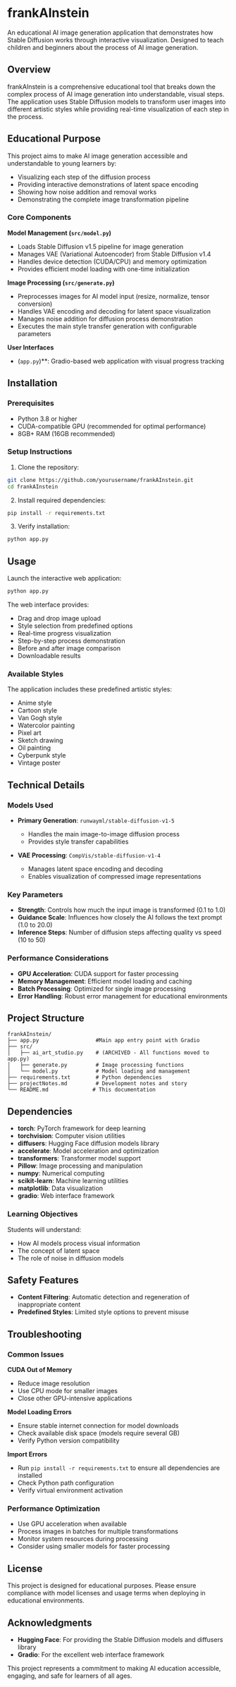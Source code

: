 # frankAInstein

An educational AI image generation application that demonstrates how Stable Diffusion works through interactive visualization. Designed to teach children and beginners about the process of AI image generation.

## Overview

frankAInstein is a comprehensive educational tool that breaks down the complex process of AI image generation into understandable, visual steps. The application uses Stable Diffusion models to transform user images into different artistic styles while providing real-time visualization of each step in the process.

## Educational Purpose

This project aims to make AI image generation accessible and understandable to young learners by:

* Visualizing each step of the diffusion process
* Providing interactive demonstrations of latent space encoding
* Showing how noise addition and removal works
* Demonstrating the complete image transformation pipeline

### Core Components

**Model Management (`src/model.py`)**
* Loads Stable Diffusion v1.5 pipeline for image generation
* Manages VAE (Variational Autoencoder) from Stable Diffusion v1.4
* Handles device detection (CUDA/CPU) and memory optimization
* Provides efficient model loading with one-time initialization

**Image Processing (`src/generate.py`)**
* Preprocesses images for AI model input (resize, normalize, tensor conversion)
* Handles VAE encoding and decoding for latent space visualization
* Manages noise addition for diffusion process demonstration
* Executes the main style transfer generation with configurable parameters

**User Interfaces**
* (`app.py`)**: Gradio-based web application with visual progress tracking

## Installation

### Prerequisites

* Python 3.8 or higher
* CUDA-compatible GPU (recommended for optimal performance)
* 8GB+ RAM (16GB recommended)

### Setup Instructions

1. Clone the repository:
```bash
git clone https://github.com/yourusername/frankAInstein.git
cd frankAInstein
```

2. Install required dependencies:
```bash
pip install -r requirements.txt
```

3. Verify installation:
```bash
python app.py
```

## Usage

Launch the interactive web application:
```bash
python app.py
```

The web interface provides:
* Drag and drop image upload
* Style selection from predefined options
* Real-time progress visualization
* Step-by-step process demonstration
* Before and after image comparison
* Downloadable results

### Available Styles

The application includes these predefined artistic styles:
* Anime style
* Cartoon style
* Van Gogh style
* Watercolor painting
* Pixel art
* Sketch drawing
* Oil painting
* Cyberpunk style
* Vintage poster



## Technical Details

### Models Used

* **Primary Generation**: `runwayml/stable-diffusion-v1-5`
  * Handles the main image-to-image diffusion process
  * Provides style transfer capabilities

* **VAE Processing**: `CompVis/stable-diffusion-v1-4`
  * Manages latent space encoding and decoding
  * Enables visualization of compressed image representations

### Key Parameters

* **Strength**: Controls how much the input image is transformed (0.1 to 1.0)
* **Guidance Scale**: Influences how closely the AI follows the text prompt (1.0 to 20.0)
* **Inference Steps**: Number of diffusion steps affecting quality vs speed (10 to 50)

### Performance Considerations

* **GPU Acceleration**: CUDA support for faster processing
* **Memory Management**: Efficient model loading and caching
* **Batch Processing**: Optimized for single image processing
* **Error Handling**: Robust error management for educational environments

## Project Structure

```
frankAInstein/
├── app.py                  #Main app entry point with Gradio
├── src/
│   ├── ai_art_studio.py    # (ARCHIVED - All functions moved to app.py)
│   ├── generate.py         # Image processing functions
│   └── model.py            # Model loading and management
├── requirements.txt        # Python dependencies
├── projectNotes.md         # Development notes and story
└── README.md              # This documentation
```

## Dependencies

* **torch**: PyTorch framework for deep learning
* **torchvision**: Computer vision utilities
* **diffusers**: Hugging Face diffusion models library
* **accelerate**: Model acceleration and optimization
* **transformers**: Transformer model support
* **Pillow**: Image processing and manipulation
* **numpy**: Numerical computing
* **scikit-learn**: Machine learning utilities
* **matplotlib**: Data visualization
* **gradio**: Web interface framework


### Learning Objectives

Students will understand:
* How AI models process visual information
* The concept of latent space
* The role of noise in diffusion models

## Safety Features

* **Content Filtering**: Automatic detection and regeneration of inappropriate content
* **Predefined Styles**: Limited style options to prevent misuse

## Troubleshooting

### Common Issues

**CUDA Out of Memory**
* Reduce image resolution
* Use CPU mode for smaller images
* Close other GPU-intensive applications

**Model Loading Errors**
* Ensure stable internet connection for model downloads
* Check available disk space (models require several GB)
* Verify Python version compatibility

**Import Errors**
* Run `pip install -r requirements.txt` to ensure all dependencies are installed
* Check Python path configuration
* Verify virtual environment activation

### Performance Optimization

* Use GPU acceleration when available
* Process images in batches for multiple transformations
* Monitor system resources during processing
* Consider using smaller models for faster processing

## License

This project is designed for educational purposes. Please ensure compliance with model licenses and usage terms when deploying in educational environments.

## Acknowledgments

* **Hugging Face**: For providing the Stable Diffusion models and diffusers library
* **Gradio**: For the excellent web interface framework

This project represents a commitment to making AI education accessible, engaging, and safe for learners of all ages.